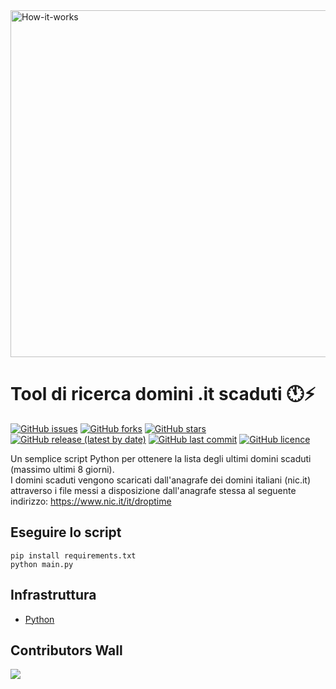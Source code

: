 <img src="https://raw.githubusercontent.com/flc995/domini-it-scaduti/main/static/intro.gif" alt="How-it-works" width="555px" />

# Tool di ricerca domini .it scaduti 🕚⚡️
[![GitHub issues](https://img.shields.io/github/issues/flc995/domini-it-scaduti)](https://github.com/flc995/domini-it-scaduti/issues)
[![GitHub forks](https://img.shields.io/github/forks/flc995/domini-it-scaduti)](https://github.com/flc995/domini-it-scaduti/network)
[![GitHub stars](https://img.shields.io/github/stars/flc995/domini-it-scaduti)](https://github.com/flc995/domini-it-scaduti/stargazers)
[![GitHub release (latest by date)](https://img.shields.io/github/v/release/flc995/domini-it-scaduti)](https://github.com/flc995/domini-it-scaduti/releases)
[![GitHub last commit](https://img.shields.io/github/last-commit/flc995/domini-it-scaduti)](https://github.com/flc995/domini-it-scaduti/commits/main)
[![GitHub licence](https://img.shields.io/github/license/flc995/domini-it-scaduti)](https://github.com/flc995/domini-it-scaduti/blob/main/LICENSE.md)

Un semplice script Python per ottenere la lista degli ultimi domini scaduti (massimo ultimi 8 giorni).\
I domini scaduti vengono scaricati dall'anagrafe dei domini italiani (nic.it) attraverso i file messi a disposizione dall'anagrafe stessa
al seguente indirizzo: https://www.nic.it/it/droptime

## Eseguire lo script

```
pip install requirements.txt
python main.py
```

## Infrastruttura

- [Python](https://www.python.org/)


## Contributors Wall
<a href="https://github.com/flc995/domini-it-scaduti/graphs/contributors">
  <img src="https://contrib.rocks/image?repo=flc995/domini-it-scaduti" />
</a>